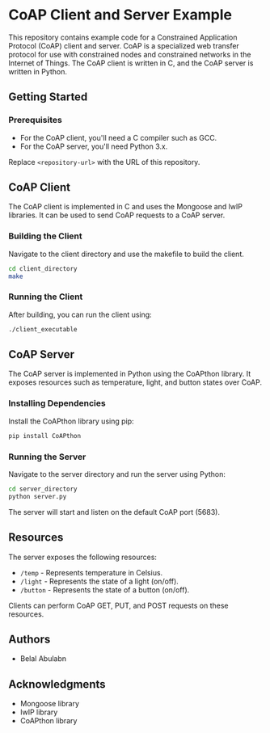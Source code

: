 # CoAP Client and Server Example

This repository contains example code for a Constrained Application Protocol (CoAP) client and server. CoAP is a specialized web transfer protocol for use with constrained nodes and constrained networks in the Internet of Things. The CoAP client is written in C, and the CoAP server is written in Python.

## Getting Started

### Prerequisites

- For the CoAP client, you'll need a C compiler such as GCC.
- For the CoAP server, you'll need Python 3.x.
  
Replace `<repository-url>` with the URL of this repository.

## CoAP Client

The CoAP client is implemented in C and uses the Mongoose and lwIP libraries. It can be used to send CoAP requests to a CoAP server.

### Building the Client

Navigate to the client directory and use the makefile to build the client.

```sh
cd client_directory
make
```
### Running the Client

After building, you can run the client using:

```sh
./client_executable
```
## CoAP Server
The CoAP server is implemented in Python using the CoAPthon library. It exposes resources such as temperature, light, and button states over CoAP.

### Installing Dependencies
Install the CoAPthon library using pip:
```sh
pip install CoAPthon
```
### Running the Server
Navigate to the server directory and run the server using Python:
```sh
cd server_directory
python server.py
```
The server will start and listen on the default CoAP port (5683).
 ## Resources

The server exposes the following resources:

- `/temp` - Represents temperature in Celsius.
- `/light` - Represents the state of a light (on/off).
- `/button` - Represents the state of a button (on/off).

Clients can perform CoAP GET, PUT, and POST requests on these resources.

## Authors

- Belal Abulabn

## Acknowledgments

- Mongoose library
- lwIP library
- CoAPthon library
